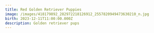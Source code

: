 ```yaml
---
title: Red Golden Retriever Puppies
image: /images/418179892_282972218126912_2557820949473630210_n.jpg
birth: 2023-12-11T11:00:00.000Z
description: Golden retriever pups
---
```


